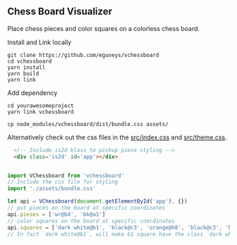 ## Chess Board Visualizer

Place chess pieces and color squares on a colorless chess board.

Install and Link locally
```
git clone https://github.com/eguneys/vchessboard
cd vchessboard
yarn install
yarn build
yarn link
```

Add dependency
```
cd yourawesomeproject
yarn link vchessboard

cp node_modules/vchessboard/dist/bundle.css assets/
```

Alternatively check out the css files in the [src/index.css](src/index.css) and [src/theme.css](src/theme.css).

```html
  <!-- Include is2d klass to pickup piece styling -->
  <div class='is2d' id='app'></div>
```

```js

import VChessboard from 'vchessboard'
// Include the css file for styling
import './assets/bundle.css'

let api = VChessboard(document.getElementById('app'), {})
// put pieces on the board at specific coordinates
api.pieses = ['wr@b4', 'bk@a1']
// color squares on the board at specific coordinates
api.squares = ['dark white@b1', 'black@c3', 'orange@h8', 'black@c3', 'black@c3', 'black@c3', 'orange@c3', 'orange@h8']
// In fact `dark white@b1`, will make b1 square have the class `dark white`.
```
